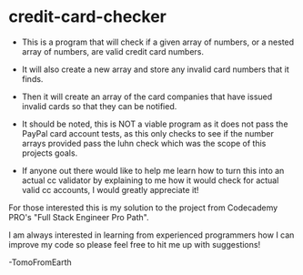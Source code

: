 # credit-card-checker

- This is a program that will check if a given array of numbers, or a nested array of numbers, are valid credit card numbers.

- It will also create a new array and store any invalid card numbers that it finds.

- Then it will create an array of the card companies that have issued invalid cards so that they can be notified.

- It should be noted, this is NOT a viable program as it does not pass the PayPal card account tests, as this only checks to see if the number arrays provided pass the luhn check which was the scope of this projects goals.

- If anyone out there would like to help me learn how to turn this into an actual cc validator by explaining to me how it would check for actual valid cc accounts, I would greatly appreciate it!

For those interested this is my solution to the project from Codecademy PRO's "Full Stack Engineer Pro Path".

I am always interested in learning from experienced programmers how I can improve my code so please feel free to hit me up with suggestions!

-TomoFromEarth
